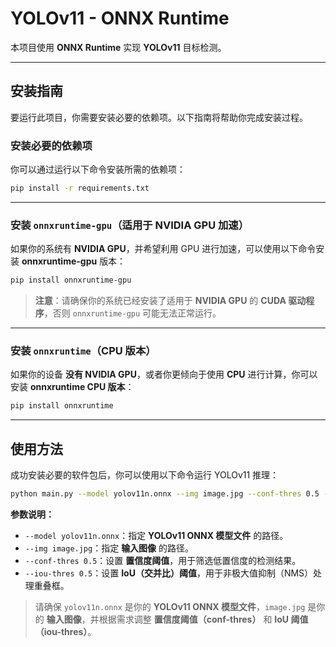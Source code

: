 # **YOLOv11 - ONNX Runtime**

本项目使用 **ONNX Runtime** 实现 **YOLOv11** 目标检测。

---

## **安装指南**

要运行此项目，你需要安装必要的依赖项。以下指南将帮助你完成安装过程。

### **安装必要的依赖项**

你可以通过运行以下命令安装所需的依赖项：

```bash
pip install -r requirements.txt
```

---

### **安装 `onnxruntime-gpu`（适用于 NVIDIA GPU 加速）**

如果你的系统有 **NVIDIA GPU**，并希望利用 GPU 进行加速，可以使用以下命令安装 **onnxruntime-gpu** 版本：

```bash
pip install onnxruntime-gpu
```

> **注意**：请确保你的系统已经安装了适用于 **NVIDIA GPU** 的 **CUDA 驱动程序**，否则 `onnxruntime-gpu` 可能无法正常运行。

---

### **安装 `onnxruntime`（CPU 版本）**

如果你的设备 **没有 NVIDIA GPU**，或者你更倾向于使用 **CPU** 进行计算，你可以安装 **onnxruntime CPU 版本**：

```bash
pip install onnxruntime
```

---

## **使用方法**

成功安装必要的软件包后，你可以使用以下命令运行 YOLOv11 推理：

```bash
python main.py --model yolov11n.onnx --img image.jpg --conf-thres 0.5 --iou-thres 0.5
```

**参数说明：**
- `--model yolov11n.onnx`：指定 **YOLOv11 ONNX 模型文件** 的路径。
- `--img image.jpg`：指定 **输入图像** 的路径。
- `--conf-thres 0.5`：设置 **置信度阈值**，用于筛选低置信度的检测结果。
- `--iou-thres 0.5`：设置 **IoU（交并比）阈值**，用于非极大值抑制（NMS）处理重叠框。

> 请确保 `yolov11n.onnx` 是你的 **YOLOv11 ONNX 模型文件**，`image.jpg` 是你的 **输入图像**，并根据需求调整 **置信度阈值（conf-thres）** 和 **IoU 阈值（iou-thres）**。